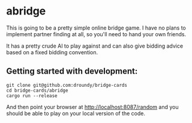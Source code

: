 # abridge

This is going to be a pretty simple online bridge
game. I have no plans to implement partner finding
at all, so you'll need to hand your own friends.

It has a pretty crude AI to play against and can also give bidding advice based on a fixed bidding convention.

## Getting started with development:

```
git clone git@github.com:droundy/bridge-cards
cd bridge-cards/abridge
cargo run --release
```

And then point your browser at
[http://localhost:8087/random](http://localhost:8087/random) and you should be
able to play on your local version of the code.